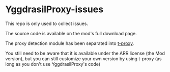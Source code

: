 # YggdrasilProxy-issues

This repo is only used to collect issues.

The source code is available on the mod's full download page.

The proxy detection module has been separated into [t-proxy](https://github.com/404Setup/t-proxy).

You still need to be aware that it is available under the ARR license (the Mod version), but you can still customize your own version by using t-proxy (as long as you don't use YggdrasilProxy's code)
